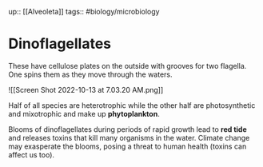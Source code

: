 up:: [[Alveoleta]]
tags:: #biology/microbiology 

# Dinoflagellates

These have cellulose plates on the outside with grooves for two flagella. One spins them as they move through the waters.

![[Screen Shot 2022-10-13 at 7.03.20 AM.png]]

Half of all species are heterotrophic while the other half are photosynthetic and mixotrophic and make up **phytoplankton**.

Blooms of dinoflagellates during periods of rapid growth lead to **red tide** and releases toxins that kill many organisms in the water. Climate change may exasperate the blooms, posing a threat to human health (toxins can affect us too).